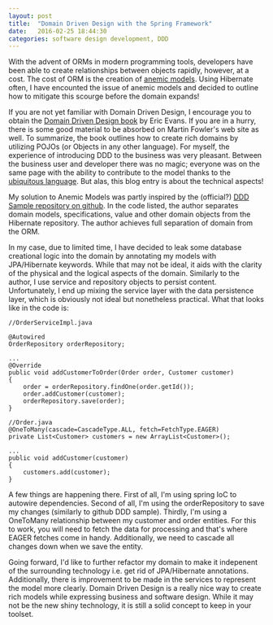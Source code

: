 ```yaml
---
layout: post
title:  "Domain Driven Design with the Spring Framework"
date:   2016-02-25 18:44:30
categories: software design development, DDD
---
```


With the advent of ORMs in modern programming tools, developers have been able to create relationships between objects rapidly, however, at a cost. The cost of ORM is the creation of [anemic models](http://www.martinfowler.com/bliki/AnemicDomainModel.html). Using Hibernate often, I have encounted the issue of anemic models and decided to outline how to mitigate this scourge before the domain expands!


If you are not yet familiar with Domain Driven Design, I encourage you to obtain the
[Domain Driven Design book](https://domainlanguage.com/ddd/) by Eric Evans. If you are in a hurry, there is some good material to be absorbed on Martin Fowler's web site as well. To summarize, the book outlines how to create rich domains by utilizing POJOs (or Objects in any other language). For myself, the experience of introducing DDD to the business was very pleasant. Between the business user and developer there was no magic; everyone was on the same page with the ability to contribute to the model thanks to the [ubiquitous language](http://martinfowler.com/bliki/UbiquitousLanguage.html). But alas, this blog entry is about the technical aspects!

My solution to Anemic Models was partly inspired by the (official?) [DDD Sample repository on github](http://dddsample.sourceforge.net/). In the code listed, the author separates domain models, specifications, value and other domain objects from the Hibernate repository. The author achieves full separation of domain from the ORM.

In my case, due to limited time, I have decided to leak some database creational logic into the domain by annotating my models with JPA/Hibernate keywords. While that may not be ideal, it aids with the clarity of the physical and the logical aspects of the domain. Similarly to the author, I use service and repository objects to persist content. Unfortunately, I end up mixing the service layer with the data persistence layer, which is obviously not ideal but nonetheless practical. What that looks like in the code is:

	//OrderServiceImpl.java

	@Autowired
	OrderRepository orderRepository;

	...
	@Override
	public void addCustomerToOrder(Order order, Customer customer)
	{
		order = orderRepository.findOne(order.getId());
		order.addCustomer(customer);
		orderRepository.save(order);
	}

	//Order.java
	@OneToMany(cascade=CascadeType.ALL, fetch=FetchType.EAGER)
	private List<Customer> customers = new ArrayList<Customer>();

	...
	public void addCustomer(customer)
	{
		customers.add(customer);
	}

A few things are happening there. First of all, I'm using spring IoC to autowire dependencies. Second of all, I'm using the orderRepository to save my changes (similarly to github DDD sample). Thirdly, I'm using a OneToMany relationship between my customer and order entities. For this to work, you will need to fetch the data for processing and that's where EAGER fetches come in handy. Additionally, we need to cascade all changes down when we save the entity.


Going forward, I'd like to further refactor my domain to make it indepenent of the surrounding technology i.e. get rid of JPA/Hibernate annotations. Additionally, there is improvement to be made in the services to represent the model more clearly. Domain Driven Design is a really nice way to create rich models while expressing business and software design. While it may not be the new shiny technology, it is still a solid concept to keep in your toolset.